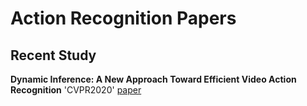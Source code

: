 # Action Recognition Papers

## Recent Study
**Dynamic Inference: A New Approach Toward Efficient Video Action Recognition** 'CVPR2020' [paper](https://arxiv.org/pdf/2002.03342.pdf)